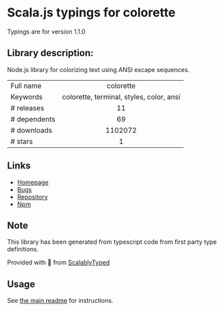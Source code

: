 
# Scala.js typings for colorette

Typings are for version 1.1.0

## Library description:
Node.js library for colorizing text using ANSI escape sequences.

|                    |                 |
| ------------------ | :-------------: |
| Full name          | colorette |
| Keywords           | colorette, terminal, styles, color, ansi |
| # releases         | 11 |
| # dependents       | 69 |
| # downloads        | 1102072 |
| # stars            | 1 |

## Links
- [Homepage](https://github.com/jorgebucaran/colorette)
- [Bugs](https://github.com/jorgebucaran/colorette/issues)
- [Repository](https://github.com/jorgebucaran/colorette)
- [Npm](https://www.npmjs.com/package/colorette)
    


## Note
This library has been generated from typescript code from first party type definitions.

Provided with :purple_heart: from [ScalablyTyped](https://github.com/oyvindberg/ScalablyTyped)

## Usage
See [the main readme](../../readme.md) for instructions.


